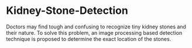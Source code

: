 # Kidney-Stone-Detection
Doctors may find tough and confusing to recognize tiny kidney stones and their nature. To solve this problem, an image processing based detection technique is proposed to determine the exact location of the stones.
